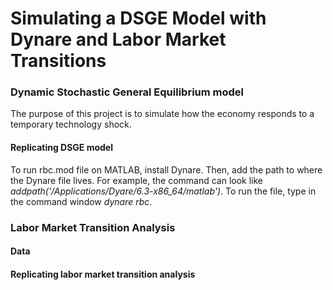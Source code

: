 # Simulating a DSGE Model with Dynare and Labor Market Transitions

### Dynamic Stochastic General Equilibrium model
The purpose of this project is to simulate how the economy responds to a temporary technology shock. 
#### Replicating DSGE model
To run rbc.mod file on MATLAB, install Dynare. Then, add the path to where the Dynare file lives. For example, the command can look like _addpath('/Applications/Dyare/6.3-x86_64/matlab')_. To run the file, type in the command window _dynare rbc_. 

### Labor Market Transition Analysis

#### Data
#### Replicating labor market transition analysis

